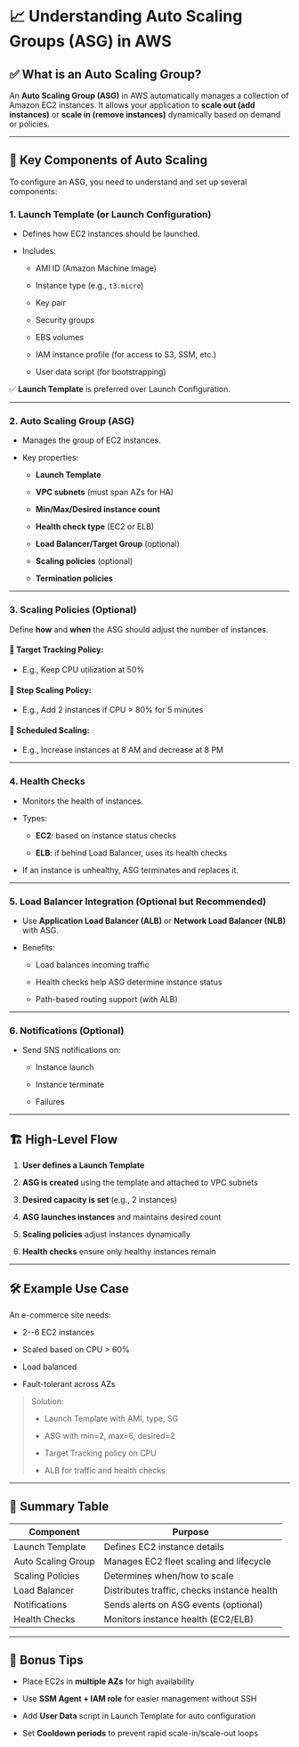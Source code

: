 # 📈 Understanding Auto Scaling Groups (ASG) in AWS

## ✅ What is an Auto Scaling Group?

An **Auto Scaling Group (ASG)** in AWS automatically manages a collection of Amazon EC2 instances. It allows your application to **scale out (add instances)** or **scale in (remove instances)** dynamically based on demand or policies.

---

## 🧩 Key Components of Auto Scaling

To configure an ASG, you need to understand and set up several components:

### 1\. **Launch Template (or Launch Configuration)**

- Defines how EC2 instances should be launched.

- Includes:

  - AMI ID (Amazon Machine Image)

  - Instance type (e.g., `t3.micro`)

  - Key pair

  - Security groups

  - EBS volumes

  - IAM instance profile (for access to S3, SSM, etc.)

  - User data script (for bootstrapping)

✅ **Launch Template** is preferred over Launch Configuration.

---

### 2\. **Auto Scaling Group (ASG)**

- Manages the group of EC2 instances.

- Key properties:

  - **Launch Template**

  - **VPC subnets** (must span AZs for HA)

  - **Min/Max/Desired instance count**

  - **Health check type** (EC2 or ELB)

  - **Load Balancer/Target Group** (optional)

  - **Scaling policies** (optional)

  - **Termination policies**

---

### 3\. **Scaling Policies (Optional)**

Define **how** and **when** the ASG should adjust the number of instances.

#### 🔹 Target Tracking Policy:

- E.g., Keep CPU utilization at 50%

#### 🔸 Step Scaling Policy:

- E.g., Add 2 instances if CPU > 80% for 5 minutes

#### 🔻 Scheduled Scaling:

- E.g., Increase instances at 8 AM and decrease at 8 PM

---

### 4\. **Health Checks**

- Monitors the health of instances.

- Types:

  - **EC2**: based on instance status checks

  - **ELB**: if behind Load Balancer, uses its health checks

- If an instance is unhealthy, ASG terminates and replaces it.

---

### 5\. **Load Balancer Integration (Optional but Recommended)**

- Use **Application Load Balancer (ALB)** or **Network Load Balancer (NLB)** with ASG.

- Benefits:

  - Load balances incoming traffic

  - Health checks help ASG determine instance status

  - Path-based routing support (with ALB)

---

### 6\. **Notifications (Optional)**

- Send SNS notifications on:

  - Instance launch

  - Instance terminate

  - Failures

---

## 🏗️ High-Level Flow

1.  **User defines a Launch Template**

2.  **ASG is created** using the template and attached to VPC subnets

3.  **Desired capacity is set** (e.g., 2 instances)

4.  **ASG launches instances** and maintains desired count

5.  **Scaling policies** adjust instances dynamically

6.  **Health checks** ensure only healthy instances remain

---

## 🛠️ Example Use Case

An e-commerce site needs:

- 2--6 EC2 instances

- Scaled based on CPU > 60%

- Load balanced

- Fault-tolerant across AZs

> Solution:
>
> - Launch Template with AMI, type, SG
>
> - ASG with min=2, max=6, desired=2
>
> - Target Tracking policy on CPU
>
> - ALB for traffic and health checks

---

## 🧾 Summary Table

| Component          | Purpose                                     |
| ------------------ | ------------------------------------------- |
| Launch Template    | Defines EC2 instance details                |
| Auto Scaling Group | Manages EC2 fleet scaling and lifecycle     |
| Scaling Policies   | Determines when/how to scale                |
| Load Balancer      | Distributes traffic, checks instance health |
| Notifications      | Sends alerts on ASG events (optional)       |
| Health Checks      | Monitors instance health (EC2/ELB)          |

---

## 📘 Bonus Tips

- Place EC2s in **multiple AZs** for high availability

- Use **SSM Agent + IAM role** for easier management without SSH

- Add **User Data** script in Launch Template for auto configuration

- Set **Cooldown periods** to prevent rapid scale-in/scale-out loops
